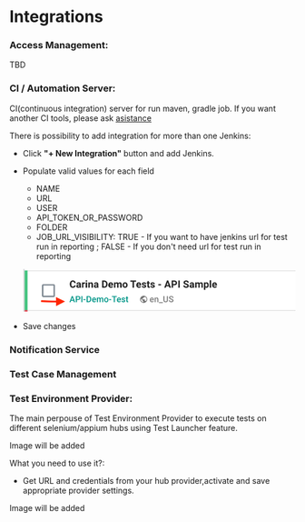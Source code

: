 # Integrations

### Access Management:
TBD
### CI / Automation Server:
CI(continuous integration) server for run maven, gradle job.
If you want another CI tools, please ask [asistance](https://t.me/zebrunner)

There is possibility to add integration for more than one Jenkins:
 * Click **"+ New Integration"** button and add Jenkins.
 * Populate valid values for each field
   * NAME
   * URL
   * USER
   * API_TOKEN_OR_PASSWORD
   * FOLDER
   * JOB_URL_VISIBILITY: TRUE - If you want to have jenkins url for test run in reporting ;  FALSE - If you don't need url for test run in reporting
   
    ![Integration](https://github.com/zebrunner/documentation/blob/master/docs/assets/images/job_url_visibility.png?raw=true)
    
 * Save changes

### Notification Service

### Test Case Management

### Test Environment Provider:
The main perpouse of Test Environment Provider to execute tests on different selenium/appium hubs using Test Launcher feature.

Image will be added

What you need to use it?:
 * Get URL and credentials from your hub provider,activate and save appropriate provider settings. 

Image will be added

